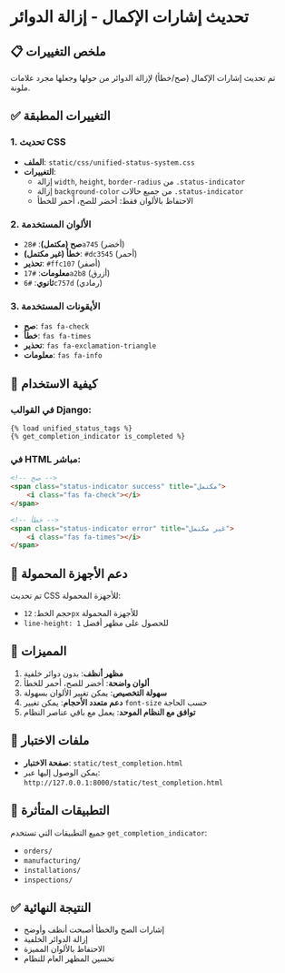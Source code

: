 # تحديث إشارات الإكمال - إزالة الدوائر

## 📋 ملخص التغييرات

تم تحديث إشارات الإكمال (صح/خطأ) لإزالة الدوائر من حولها وجعلها مجرد علامات ملونة.

## ✅ التغييرات المطبقة

### 1. تحديث CSS
- **الملف**: `static/css/unified-status-system.css`
- **التغييرات**:
  - إزالة `width`, `height`, `border-radius` من `.status-indicator`
  - إزالة `background-color` من جميع حالات `.status-indicator`
  - الاحتفاظ بالألوان فقط: أخضر للصح، أحمر للخطأ

### 2. الألوان المستخدمة
- **صح (مكتمل)**: `#28a745` (أخضر)
- **خطأ (غير مكتمل)**: `#dc3545` (أحمر)
- **تحذير**: `#ffc107` (أصفر)
- **معلومات**: `#17a2b8` (أزرق)
- **ثانوي**: `#6c757d` (رمادي)

### 3. الأيقونات المستخدمة
- **صح**: `fas fa-check`
- **خطأ**: `fas fa-times`
- **تحذير**: `fas fa-exclamation-triangle`
- **معلومات**: `fas fa-info`

## 🔧 كيفية الاستخدام

### في القوالب Django:
```django
{% load unified_status_tags %}
{% get_completion_indicator is_completed %}
```

### في HTML مباشر:
```html
<!-- صح -->
<span class="status-indicator success" title="مكتمل">
    <i class="fas fa-check"></i>
</span>

<!-- خطأ -->
<span class="status-indicator error" title="غير مكتمل">
    <i class="fas fa-times"></i>
</span>
```

## 📱 دعم الأجهزة المحمولة

تم تحديث CSS للأجهزة المحمولة:
- حجم الخط: `12px` للأجهزة المحمولة
- `line-height: 1` للحصول على مظهر أفضل

## 🎨 المميزات

1. **مظهر أنظف**: بدون دوائر خلفية
2. **ألوان واضحة**: أخضر للصح، أحمر للخطأ
3. **سهولة التخصيص**: يمكن تغيير الألوان بسهولة
4. **دعم متعدد الأحجام**: يمكن تغيير `font-size` حسب الحاجة
5. **توافق مع النظام الموحد**: يعمل مع باقي عناصر النظام

## 📄 ملفات الاختبار

- **صفحة الاختبار**: `static/test_completion.html`
- يمكن الوصول إليها عبر: `http://127.0.0.1:8000/static/test_completion.html`

## 🔄 التطبيقات المتأثرة

جميع التطبيقات التي تستخدم `get_completion_indicator`:
- `orders/`
- `manufacturing/`
- `installations/`
- `inspections/`

## ✅ النتيجة النهائية

- إشارات الصح والخطأ أصبحت أنظف وأوضح
- إزالة الدوائر الخلفية
- الاحتفاظ بالألوان المميزة
- تحسين المظهر العام للنظام 